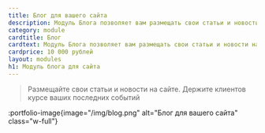 ```yaml
---
title: Блог для вашего сайта
description: Модуль Блога позволяет вам размещать свои статьи и новости на сайте
category: module
cardtitle: Блог 
cardtext: Модуль Блога позволяет вам размещать свои статьи и новости на сайте
cardprice: 10 000 рублей
layout: modules 
h1: Модуль блога для сайта
---
```


>Размещайте свои статьи и новости на сайте. Держите клиентов курсе ваших последних событий

:portfolio-image{image="/img/blog.png" alt="Блог для вашего сайта" class="w-full"}
